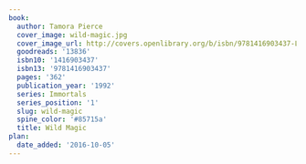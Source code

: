 ```yaml
---
book:
  author: Tamora Pierce
  cover_image: wild-magic.jpg
  cover_image_url: http://covers.openlibrary.org/b/isbn/9781416903437-L.jpg
  goodreads: '13836'
  isbn10: '1416903437'
  isbn13: '9781416903437'
  pages: '362'
  publication_year: '1992'
  series: Immortals
  series_position: '1'
  slug: wild-magic
  spine_color: '#85715a'
  title: Wild Magic
plan:
  date_added: '2016-10-05'
---
```

